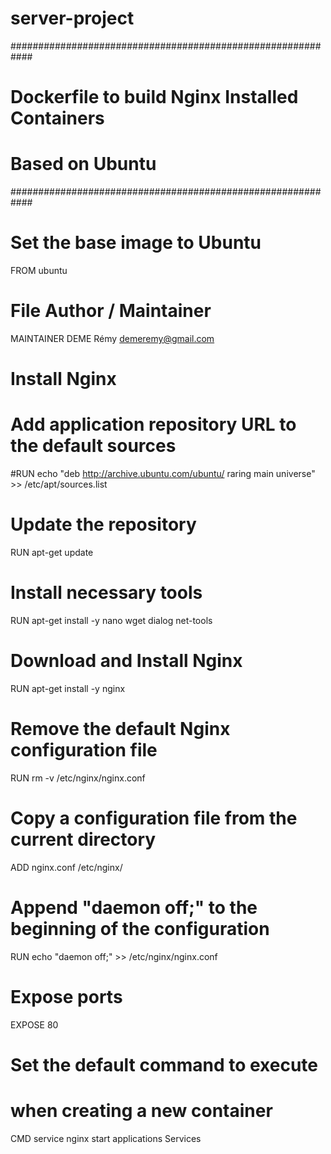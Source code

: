 # server-project

############################################################
# Dockerfile to build Nginx Installed Containers
# Based on Ubuntu
############################################################

# Set the base image to Ubuntu
FROM ubuntu

# File Author / Maintainer
MAINTAINER DEME Rémy <demeremy@gmail.com>

# Install Nginx

# Add application repository URL to the default sources
#RUN echo "deb http://archive.ubuntu.com/ubuntu/ raring main universe" >> /etc/apt/sources.list


# Update the repository
RUN apt-get update

# Install necessary tools
RUN apt-get install -y nano wget dialog net-tools

# Download and Install Nginx
RUN apt-get install -y nginx  

# Remove the default Nginx configuration file
RUN rm -v /etc/nginx/nginx.conf

# Copy a configuration file from the current directory
ADD nginx.conf /etc/nginx/

# Append "daemon off;" to the beginning of the configuration
RUN echo "daemon off;" >> /etc/nginx/nginx.conf

# Expose ports
EXPOSE 80

# Set the default command to execute
# when creating a new container
CMD service nginx start
applications Services 
